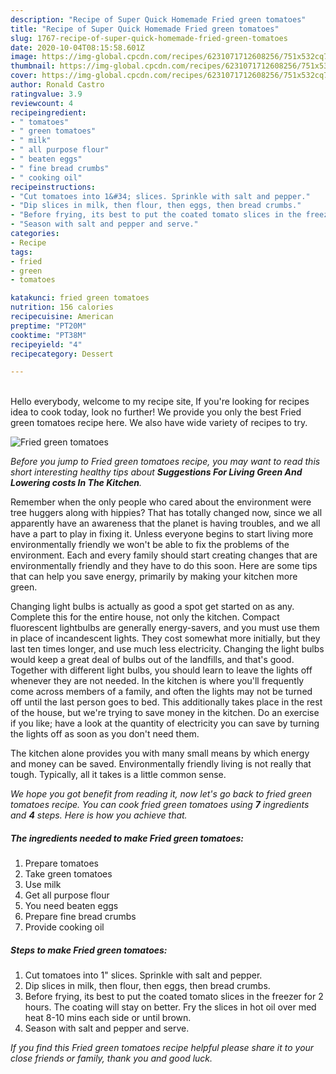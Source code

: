 ```yaml
---
description: "Recipe of Super Quick Homemade Fried green tomatoes"
title: "Recipe of Super Quick Homemade Fried green tomatoes"
slug: 1767-recipe-of-super-quick-homemade-fried-green-tomatoes
date: 2020-10-04T08:15:58.601Z
image: https://img-global.cpcdn.com/recipes/6231071712608256/751x532cq70/fried-green-tomatoes-recipe-main-photo.jpg
thumbnail: https://img-global.cpcdn.com/recipes/6231071712608256/751x532cq70/fried-green-tomatoes-recipe-main-photo.jpg
cover: https://img-global.cpcdn.com/recipes/6231071712608256/751x532cq70/fried-green-tomatoes-recipe-main-photo.jpg
author: Ronald Castro
ratingvalue: 3.9
reviewcount: 4
recipeingredient:
- " tomatoes"
- " green tomatoes"
- " milk"
- " all purpose flour"
- " beaten eggs"
- " fine bread crumbs"
- " cooking oil"
recipeinstructions:
- "Cut tomatoes into 1&#34; slices. Sprinkle with salt and pepper."
- "Dip slices in milk, then flour, then eggs, then bread crumbs."
- "Before frying, its best to put the coated tomato slices in the freezer for 2 hours. The coating will stay on better. Fry the slices in hot oil over med heat 8-10 mins each side or until brown."
- "Season with salt and pepper and serve."
categories:
- Recipe
tags:
- fried
- green
- tomatoes

katakunci: fried green tomatoes 
nutrition: 156 calories
recipecuisine: American
preptime: "PT20M"
cooktime: "PT38M"
recipeyield: "4"
recipecategory: Dessert

---
```

<br>
Hello everybody, welcome to my recipe site, If you're looking for recipes idea to cook today, look no further! We provide you only the best Fried green tomatoes recipe here. We also have wide variety of recipes to try.
<br>


![Fried green tomatoes](https://img-global.cpcdn.com/recipes/6231071712608256/751x532cq70/fried-green-tomatoes-recipe-main-photo.jpg)

<i>Before you jump to Fried green tomatoes recipe, you may want to read this short interesting healthy tips about 
<strong>Suggestions For Living Green And Lowering costs In The Kitchen</strong>.</i>
</br>

Remember when the only people who cared about the environment were tree huggers along with hippies? That has totally changed now, since we all apparently have an awareness that the planet is having troubles, and we all have a part to play in fixing it. Unless everyone begins to start living more environmentally friendly we won't be able to fix the problems of the environment. Each and every family should start creating changes that are environmentally friendly and they have to do this soon. Here are some tips that can help you save energy, primarily by making your kitchen more green.

Changing light bulbs is actually as good a spot get started on as any. Complete this for the entire house, not only the kitchen. Compact fluorescent lightbulbs are generally energy-savers, and you must use them in place of incandescent lights. They cost somewhat more initially, but they last ten times longer, and use much less electricity. Changing the light bulbs would keep a great deal of bulbs out of the landfills, and that's good. Together with different light bulbs, you should learn to leave the lights off whenever they are not needed. In the kitchen is where you'll frequently come across members of a family, and often the lights may not be turned off until the last person goes to bed. This additionally takes place in the rest of the house, but we're trying to save money in the kitchen. Do an exercise if you like; have a look at the quantity of electricity you can save by turning the lights off as soon as you don't need them.

The kitchen alone provides you with many small means by which energy and money can be saved. Environmentally friendly living is not really that tough. Typically, all it takes is a little common sense.


<i>We hope you got benefit from reading it, now let's go back to fried green tomatoes recipe. You can cook fried green tomatoes using <strong>7</strong> ingredients and <strong>4</strong> steps. Here is how you achieve that.
</i>

##### The ingredients needed to make Fried green tomatoes:

1. Prepare  tomatoes
1. Take  green tomatoes
1. Use  milk
1. Get  all purpose flour
1. You need  beaten eggs
1. Prepare  fine bread crumbs
1. Provide  cooking oil


##### Steps to make Fried green tomatoes:

1. Cut tomatoes into 1&#34; slices. Sprinkle with salt and pepper.
1. Dip slices in milk, then flour, then eggs, then bread crumbs.
1. Before frying, its best to put the coated tomato slices in the freezer for 2 hours. The coating will stay on better. Fry the slices in hot oil over med heat 8-10 mins each side or until brown.
1. Season with salt and pepper and serve.


<i>If you find this Fried green tomatoes recipe helpful please share it to your close friends or family, thank you and good luck.</i>
